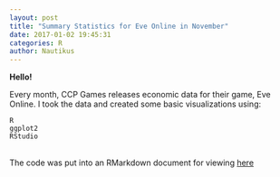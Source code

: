 ```yaml
---
layout: post
title: "Summary Statistics for Eve Online in November"
date: 2017-01-02 19:45:31
categories: R
author: Nautikus
---
```

<div class="manual-post">
  <div class="manual manual-title">
  <strong>Hello!</strong>
  </div>
<p>  <div class="manual-content">

Every month, CCP Games releases economic data for their game, Eve Online. I took the data and created some basic visualizations using:<br>

<code>R</code><br> 
<code>ggplot2</code><br>
<code>RStudio</code><br>
<br>

</div>
The code was put into an RMarkdown document for viewing <a href="https://github.com/Nautikus/Eve-Online-November/blob/master/Summary.md">here</a>
